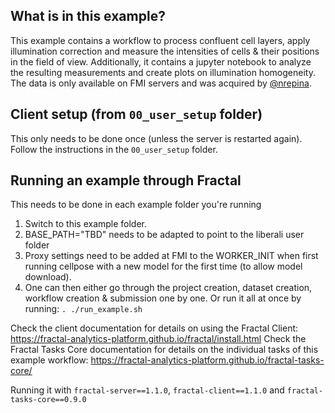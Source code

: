 ## What is in this example?
This example contains a workflow to process confluent cell layers, apply illumination correction and measure the intensities of cells & their positions in the field of view. Additionally, it contains a jupyter notebook to analyze the resulting measurements and create plots on illumination homogeneity. The data is only available on FMI servers and was acquired by [@nrepina](https://github.com/nrepina).

## Client setup (from `00_user_setup` folder)
This only needs to be done once (unless the server is restarted again). Follow the instructions in the `00_user_setup` folder.

## Running an example through Fractal
This needs to be done in each example folder you're running
1. Switch to this example folder.
2. BASE_PATH="TBD" needs to be adapted to point to the liberali user folder
3. Proxy settings need to be added at FMI to the WORKER_INIT when first running cellpose with a new model for the first time (to allow model download).
4. One can then either go through the project creation, dataset creation, workflow creation & submission one by one. Or run it all at once by running: `. ./run_example.sh`

Check the client documentation for details on using the Fractal Client: https://fractal-analytics-platform.github.io/fractal/install.html
Check the Fractal Tasks Core documentation for details on the individual tasks of this example workflow: https://fractal-analytics-platform.github.io/fractal-tasks-core/

Running it with `fractal-server==1.1.0`, `fractal-client==1.1.0` and `fractal-tasks-core==0.9.0`
